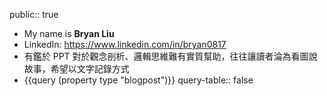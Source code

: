public:: true

- My name is **Bryan Liu**
- LinkedIn: https://www.linkedin.com/in/bryan0817
- 有鑑於 PPT 對於觀念剖析、邏輯思維難有實質幫助，往往讓讀者淪為看圖說故事，希望以文字記錄方式
- {{query (property type "blogpost")}}
  query-table:: false